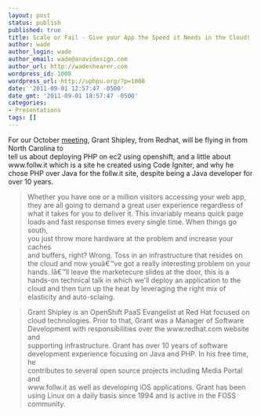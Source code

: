 ```yaml
---
layout: post
status: publish
published: true
title: Scale or Fail - Give your App the Speed it Needs in the Cloud!
author: wade
author_login: wade
author_email: wade@anavidesign.com
author_url: http://wadeshearer.com
wordpress_id: 1008
wordpress_url: http://uphpu.org/?p=1008
date: '2011-09-01 12:57:47 -0500'
date_gmt: '2011-09-01 18:57:47 -0500'
categories:
- Presentations
tags: []
---
```

<p>For our October <a href="/events">meeting</a>, Grant Shipley, from Redhat, will be flying in from North Carolina to<br />
tell us about deploying PHP on ec2 using openshift, and a little about www.follw.it which is a site he created using Code Igniter, and why he chose PHP over Java for the follw.it site, despite being a Java developer for over 10 years.</p>
<blockquote><p>Whether you have one or a million visitors accessing your web app,<br />
they are all going to demand a great user experience regardless of<br />
what it takes for you to deliver it. This invariably means quick page<br />
loads and fast response times every single time. When things go south,<br />
you just throw more hardware at the problem and increase your caches<br />
and buffers, right? Wrong. Toss in an infrastructure that resides on<br />
the cloud and now youâ€™ve got a really interesting problem on your<br />
hands. Iâ€™ll leave the marketecure slides at the door, this is a<br />
hands-on technical talk in which we'll deploy an application to the<br />
cloud and then turn up the heat by leveraging the right mix of<br />
elasticity and auto-sclaing.</p></blockquote>
<blockquote><p>Grant Shipley is an OpenShift PaaS Evangelist at Red Hat focused on<br />
cloud technologies.  Prior to that, Grant was a Manager of Software<br />
Development with responsibilities over the www.redhat.com website and<br />
supporting infrastructure.  Grant has over 10 years of software<br />
development experience focusing on Java and PHP.  In his free time, he<br />
contributes to several open source projects including Media Portal and<br />
www.follw.it  as well as developing iOS applications.  Grant has been<br />
using Linux on a daily basis since 1994 and is active in the FOSS<br />
community.</p></blockquote>

